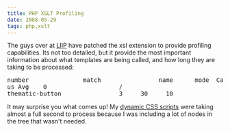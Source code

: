 ```yaml
---
title: PHP XSLT Profiling
date: 2008-05-29
tags: php,xslt
---
```

The guys over at <a href="http://blog.liip.ch/">LIIP</a> have patched the xsl extension to provide profiling capabilities. Its not too detailed, but it provide the most important information about what templates are being called, and how long they are taking to be processed:

<pre>
number               match                name      mode  Calls Tot 100
us Avg    0                    /                                    1    202    202    1
thematic-button                3     30     10                         Total                                4    232
</pre>

It may surprise you what comes up! My <a href="http://www.established-sites.com/blog/2008/05/dynamic-css.html">dynamic CSS scripts</a> were taking almost a full second to process because I was including a lot of nodes in the tree that wasn't needed.

